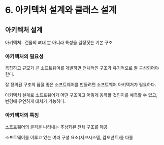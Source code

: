# 6. 아키텍처 설계와 클래스 설계

## 아키텍처 설계

아키텍처 : 건물의 뼈대 뿐 아니라 특성을 결정짓는 기본 구조

### 아키텍처의 필요성 

복잡하고 규모가 큰 소프트웨어를 개발하면 전체적인 구조가 유기적으로 잘 구성되어야 한다.

잘 정의된 구조의 품질 좋은 소프트웨어를 만들려면 소프트웨어 아키텍처가 필요하다.

아키텍처 설계로 소프트웨어가 어떤 구조이고 어떻게 동작할 것인지를 예측할 수 있고, 변경에 유연하게 대처가 가능하다.

### 아키텍처의 특징

소프트웨어의 골격을 나타내는 추상화된 전체 구조를 제공

소프트웨어를 이루고 있는 여러 구성 요소(서브시스템, 컴포넌트)를 다룸